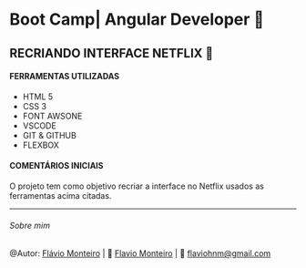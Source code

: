 # Boot Camp| Angular Developer  :pencil:

## RECRIANDO INTERFACE NETFLIX  :penguin:

#### FERRAMENTAS UTILIZADAS

- HTML 5
- CSS 3
- FONT AWSONE
- VSCODE
- GIT & GITHUB
- FLEXBOX



#### COMENTÁRIOS INICIAIS

O projeto tem como objetivo recriar a interface no Netflix usados as ferramentas acima citadas.

------

###### Sobre mim

@Autor: [Flávio Monteiro](https://github.com/flaviohnm) | :rocket: [Flavio Monteiro](https://www.linkedin.com/in/flaviohnm/)  | :e-mail: flaviohnm@gmail.com

